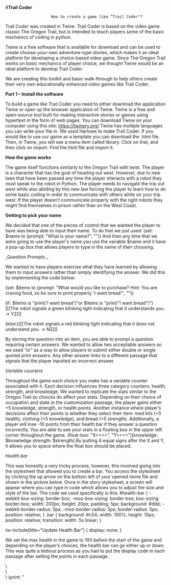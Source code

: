#**Trail Coder**

						How to create a game like “Trail Coder"?

Trail Coder was created in Twine. Trail Coder is based on the video game classic The Oregon Trail, but is intended to teach players some of the basic mechanics of coding in python. 

Twine is a free software that is available for download and can be used to create choose-your-own adventure-type stories, which makes it an ideal platform for developing a choice-based video game. Since The Oregon Trail works on basic mechanics of player choice, we thought Twine would be an ideal platform to develop Trail Coder.

We are creating this toolkit and basic walk-through to help others create their very own educationally enhanced video games like Trail Coder.

**Part 1 – Install the software**

To build a game like Trail Coder you need to either download the application Twine or open up the browser application of Twine.  Twine is a free and open-source tool built for making interactive stories or games using hypertext in the form of web pages.
You can download Twine on your computer using this site: https://twinery.org/ 
Twine has multiple languages you can write your file in. We used Harlowe to make Trail Coder. If you would like to use our game as a template you can download the .html file. Then, in Twine, you will see a menu item called library. Click on that, and then click on import. Find the.html file and import it.

**How the game works**

The game itself functions similarly to the Oregon Trail with twist. The player is a character that has the goal of heading out west. However, due to new laws that have been passed any time the player interacts with a robot they must speak to the robot in Python. The player needs to navigate the trip out west while also abiding by this new law forcing the player to learn how to do some basic coding in order to communicate with others while on your trip west. If the player doesn’t communicate properly with the right robots they might find themselves in prison rather than on the West Coast. 
 
**Getting to pick your name**

We decided that one of the pieces of control that we wanted the player to have was being able to input their name. To do that we just used:
(set: $name to (prompt: "What is your name?", ""))
And then any time that we were going to use the player's name you use the variable $name and it have a pop-up box that allows players to type in the name of their choosing. 

_Question Prompts _

We wanted to have players exercise what they have learned by allowing them to input answers rather than simply identifying the answer. We did this by implementing the code below:

(set: $items to (prompt: "What would you like to purchase? Hint: You are craving food, so be sure to print properly 'I want bread'", ""))

(if: $items is "print('I want bread')"or $items is "print(\"I want bread\")")[[[The robot signals a green blinking light indicating that it understands you. -> Y2]]]

(else:)[[[The robot signals a red blinking light indicating that it does not understand you. -> N2]]]

By storing the question into an item, you are able to prompt a question requiring certain answers. We wanted to allow two acceptable answers so we used “or” as a way to allow players to submit either double or single quoted print answers. Any other answer links to a different passage that signals that the player inputted an incorrect answer. 

_Variable counters_

Throughout the game each choice you make has a variable counter associated with it. Each decision influences three category counters: health, strength, and knowledge. We wanted to replicate the stats similar to the Oregon Trail so choices do affect your stats. 
Depending on their choice of occupation and state in the customization passage, the player gains either +5 knowledge, strength, or health points. Another instance where player’s decisions affect their points is whether they select their item: med kits (+5 health), clothing (+5 knowledge), and bread (+5 strength). Additionally, a player will lose -10 points from their health bar if they answer a question incorrectly. 
You are able to see your stats in a floating box in the upper left corner throughout the game. 
(float-box: "X====", "Y====")[knowledge: $knowledge
strength: $strength]
By putting 4 equal signs after the X and Y, it allows you to space where the float box should be placed. 

_Health bar_

This was honestly a very tricky process, however, this involved going into the stylesheet that allowed you to create a bar. You access the stylesheet by clicking the up arrow on the bottom left of your opened twine file and shown in the picture below. Once in the story stylesheet, a screen will appear where you can type in code which allows you to adjust the size and style of the bar. The code we used specifically is this:
#health-bar {
	-webkit-box-sizing: border-box;
	-moz-box-sizing: border-box;
	box-sizing: border-box;
	width: 200px;
	height: 20px;
	padding: 5px;
	background: #ddd;
	-webkit-border-radius: 5px;
	-moz-border-radius: 5px;
	border-radius: 5px;
	position: relative;
}
.bar {
	background: #c54;
	width: 100%;
	height: 10px;
	position: relative;
	transition: width .5s linear;
}

tw-include[title="Update Health Bar"] {
	display: none;
}

We set the max health in the game to 100 before the start of the game and depending on the player’s choices, the health bar can go either up or down. This was quite a tedious process as you had to put the display code in each passage after setting the points in each passage. 

<div id="health-bar">\
	<div class="bar"></div>\
</div>\
(print: "<script>GE.updateHeathBar(" + (text: $maxHealth) + "," + (text: $health) + ");")


_Using Pictures:_

Pictures can be added to the game as well to help with immersion. An image can be place in the game by using this code:  <center><img src= YOUR URL HERE ></center> 
It is important to note that the URL does need to lead to a direct jpg image, just leading to a general website will not get the image to show up. In order to fix this and also ensure licensing we found out images for Trail Coder using Google’s creative commons license tool. To find this go to google images, once there click the tools button below and to the right of the search bar. This will bring up more options. Click ‘Usage Rights” and then choose “Creative Commons licenses”. This should bring you to pictures that can easily be licensed for creative uses. We only used pictures from Wikimedia website. We also found that in order for the image to load properly you need to not just click the image to get to the website, but then click it again just so you are seeing the URL of just the image itself. Below is an example code of a picture that is centered on the screen with a set width. 
<center><img src= https://upload.wikimedia.org/wikipedia/commons/e/e7/Wild_west_(5882792440).jpg width='600'></center> 

_Changing Font: _

The general font of the game can also be edited using the story stylesheet. You access the stylesheet by clicking the up arrow on the bottom left of your opened twine file and shown in the picture below. Once in the story stylesheet a screen will appear where you can type in code which changes your font type. The code we used specifically is this:

@import url('https://fonts.googleapis.com/css2?family=Press+Start+2P&display=swap');

tw-story {
    font-family: "Press Start 2P", system-ui;
      color: #39FF14;
}


This code created an Oregon Trail-like feel in our game.

Additional Twine Resources: 

There are many Twine concepts we did not use in Trail Coder, however, that doesn’t mean that providing more resources wouldn't be helpful. Below are some concepts that could be included into Twine games, but were not implemented in Trail Coder. Dr. Meaghan Wetherell had students create a game called SciCombat and some of the below sections were written by Dr. Wetherell to describe issues she was having with building that game, but could be very applicable to any game written in Twine..
 
**References**

We pretty exclusively used a Harlowe reference vignettes page. Harlowe is the language that we wrote this game in: https://twine2.neocities.org/
There is a little bit of CSS code in this game as well which you can see if you open up the story stylesheet.This allowed me to center different graphics. The CSS information on W3 schools was pretty useful: https://www.w3schools.com/css/css_align.asp
We didn't end up using much of this for this particular game but I have in the past and this is a great resource for CSS as well in twine: https://www.adamhammond.com/wp-content/uploads/2017/03/2_css_twineguide2-1_hammond.pdf
 For the health bar, we referenced a twine post that implemented a moving health bar: https://twinery.org/questions/351/how-can-i-implement-a-visual-health-bar-in-harlowe-2-0-1
